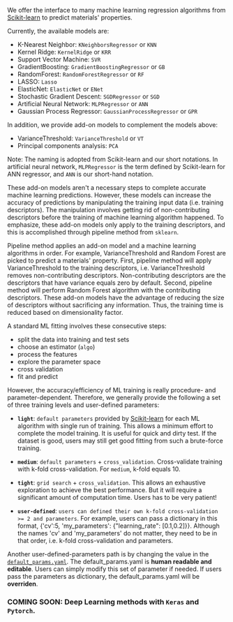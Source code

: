 We offer the interface to many machine learning regression algorithms from [Scikit-learn](http://scikit-learn.org/stable/) to predict materials' properties.

Currently, the available models are:
- K-Nearest Neighbor: `KNeighborsRegressor` or `KNN`
- Kernel Ridge: `KernelRidge` or `KRR`
- Support Vector Machine: `SVR`
- GradientBoosting: `GradientBoostingRegressor` or `GB`
- RandomForest: `RandomForestRegressor` or `RF`
- LASSO: `Lasso`
- ElasticNet: `ElasticNet` or `ENet`
- Stochastic Gradient Descent: `SGDRegressor` or `SGD`
- Artificial Neural Network: `MLPRegressor` or `ANN`
- Gaussian Process Regressor: `GaussianProcessRegressor` or `GPR`

In addition, we provide add-on models to complement the models above:
- VarianceThreshold: `VarianceThreshold` or `VT`
- Principal components analysis: `PCA`

Note: The naming is adopted from Scikit-learn and our short notations. In artificial neural network, `MLPRegressor` is the term defined by Scikit-learn for ANN regressor, and `ANN` is our short-hand notation.

These add-on models aren't a necessary steps to complete accurate machine learning predictions. However, these models can increase the accuracy of predictions by manipulating the training input data (i.e. training descriptors). The manipulation involves getting rid of non-contributing descriptors before the training of machine learning algorithm happened. To emphasize, these add-on models only apply to the training descriptors, and this is accomplished through pipeline method from `sklearn`.

Pipeline method applies an add-on model and a machine learning algorithms in order. For example, VarianceThreshold and Random Forest are picked to predict a materials' property. First, pipeline method will apply VarianceThreshold to the training descriptors, i.e. VarianceThreshold removes non-contributing descriptors. Non-contributing descriptors are the descriptors that have variance equals zero by default. Second, pipeline method will perform Random Forest algorithm with the contributing descriptors. These add-on models have the advantage of reducing the size of descriptors without sacrificing any information. Thus, the training time is reduced based on dimensionality factor.

A standard ML fitting involves these consecutive steps:
- split the data into training and test sets
- choose an estimator (`algo`)
- process the features
- explore the parameter space 
- cross validation
- fit and predict

However, the accuracy/efficiency of ML training is really procedure- and parameter-dependent. Therefore, we generally provide the following a set of three training levels and user-defined parameters: 

- **`light`**: `default parameters` provided by [Scikit-learn](http://scikit-learn.org/stable/) for each ML algorithm with single run of training. This allows a minimum effort to complete the model training. It is useful for quick and dirty test. If the dataset is good, users may still get good fitting from such a brute-force training.

- **`medium`**: `default parameters` + `cross_validation`. Cross-validate training with k-fold cross-validation. For `medium`, k-fold equals 10.

- **`tight`**: `grid search` + `cross_validation`. This allows an exhaustive exploration to achieve the best performance. But it will require a significant amount of computation time. Users has to be very patient!

- **`user-defined`**: `users can defined their own k-fold cross-validation >= 2 and parameters`. For example, users can pass a dictionary in this format, {'cv':5, 'my_parameters': {"learning_rate": [0.1,0.2]}}. Although the names 'cv' and 'my_parameters' do not matter, they need to be in that order, i.e. k-fold cross-validation and parameters.

Another user-defined-parameters path is by changing the value in the [`default_params.yaml`](https://github.com/qzhu2017/PyXtal_ml/blob/master/pyxtal_ml/ml/default_params.yaml). The default_params.yaml is **human readable and editable**. Users can simply modify this set of parameter if needed. If users pass the parameters as dictionary, the default_params.yaml will be **overriden**.

### COMING SOON: Deep Learning methods with `Keras` and `Pytorch`.
